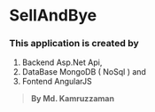 # SellAndBye
### This application is created by 
1. Backend Asp.Net Api,
2. DataBase MongoDB ( NoSql ) and
3. Fontend AngularJS


>**By Md. Kamruzzaman**
